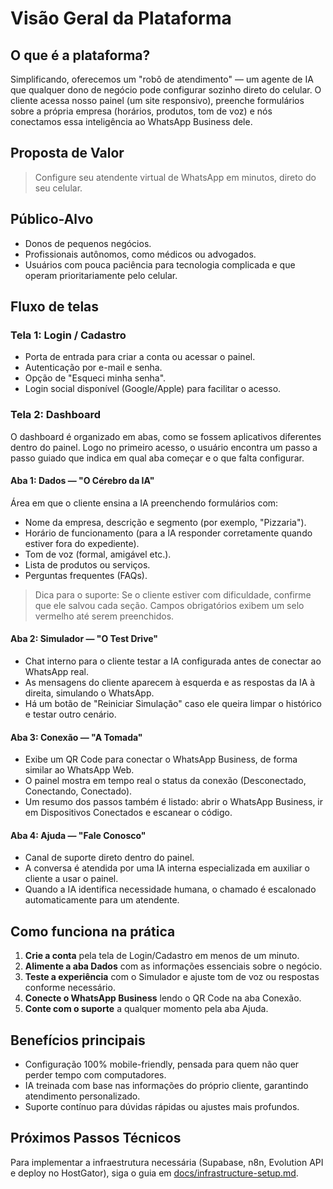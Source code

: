 # Visão Geral da Plataforma

## O que é a plataforma?
Simplificando, oferecemos um "robô de atendimento" — um agente de IA que qualquer dono de negócio pode configurar sozinho direto do celular. O cliente acessa nosso painel (um site responsivo), preenche formulários sobre a própria empresa (horários, produtos, tom de voz) e nós conectamos essa inteligência ao WhatsApp Business dele.

## Proposta de Valor
> Configure seu atendente virtual de WhatsApp em minutos, direto do seu celular.

## Público-Alvo
- Donos de pequenos negócios.
- Profissionais autônomos, como médicos ou advogados.
- Usuários com pouca paciência para tecnologia complicada e que operam prioritariamente pelo celular.

## Fluxo de telas

### Tela 1: Login / Cadastro
- Porta de entrada para criar a conta ou acessar o painel.
- Autenticação por e-mail e senha.
- Opção de "Esqueci minha senha".
- Login social disponível (Google/Apple) para facilitar o acesso.

### Tela 2: Dashboard
O dashboard é organizado em abas, como se fossem aplicativos diferentes dentro do painel. Logo no primeiro acesso, o usuário encontra um passo a passo guiado que indica em qual aba começar e o que falta configurar.

#### Aba 1: Dados — "O Cérebro da IA"
Área em que o cliente ensina a IA preenchendo formulários com:
- Nome da empresa, descrição e segmento (por exemplo, "Pizzaria").
- Horário de funcionamento (para a IA responder corretamente quando estiver fora do expediente).
- Tom de voz (formal, amigável etc.).
- Lista de produtos ou serviços.
- Perguntas frequentes (FAQs).

> Dica para o suporte: Se o cliente estiver com dificuldade, confirme que ele salvou cada seção. Campos obrigatórios exibem um selo vermelho até serem preenchidos.

#### Aba 2: Simulador — "O Test Drive"
- Chat interno para o cliente testar a IA configurada antes de conectar ao WhatsApp real.
- As mensagens do cliente aparecem à esquerda e as respostas da IA à direita, simulando o WhatsApp.
- Há um botão de "Reiniciar Simulação" caso ele queira limpar o histórico e testar outro cenário.

#### Aba 3: Conexão — "A Tomada"
- Exibe um QR Code para conectar o WhatsApp Business, de forma similar ao WhatsApp Web.
- O painel mostra em tempo real o status da conexão (Desconectado, Conectando, Conectado).
- Um resumo dos passos também é listado: abrir o WhatsApp Business, ir em Dispositivos Conectados e escanear o código.

#### Aba 4: Ajuda — "Fale Conosco"
- Canal de suporte direto dentro do painel.
- A conversa é atendida por uma IA interna especializada em auxiliar o cliente a usar o painel.
- Quando a IA identifica necessidade humana, o chamado é escalonado automaticamente para um atendente.

## Como funciona na prática
1. **Crie a conta** pela tela de Login/Cadastro em menos de um minuto.
2. **Alimente a aba Dados** com as informações essenciais sobre o negócio.
3. **Teste a experiência** com o Simulador e ajuste tom de voz ou respostas conforme necessário.
4. **Conecte o WhatsApp Business** lendo o QR Code na aba Conexão.
5. **Conte com o suporte** a qualquer momento pela aba Ajuda.

## Benefícios principais
- Configuração 100% mobile-friendly, pensada para quem não quer perder tempo com computadores.
- IA treinada com base nas informações do próprio cliente, garantindo atendimento personalizado.
- Suporte contínuo para dúvidas rápidas ou ajustes mais profundos.

## Próximos Passos Técnicos

Para implementar a infraestrutura necessária (Supabase, n8n, Evolution API e deploy no HostGator), siga o guia em [docs/infrastructure-setup.md](docs/infrastructure-setup.md).

